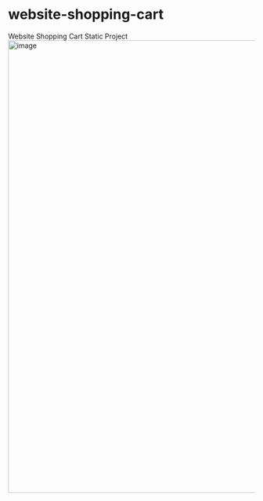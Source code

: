 # website-shopping-cart
Website Shopping Cart Static Project
<img width="1912" height="922" alt="image" src="https://github.com/user-attachments/assets/d5c7d208-8a28-470f-ab57-459d5d2277b6" />
